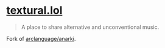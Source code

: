 # [textural.lol](https://textural.lol)

> A place to share alternative and unconventional music.

Fork of [arclanguage/anarki](https://github.com/arclanguage/anarki).